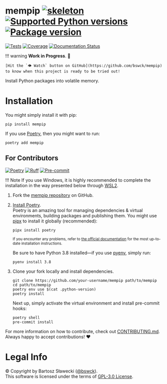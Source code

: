 
# mempip [![skeleton](https://img.shields.io/badge/0.0.2rc–210–g3b97536-skeleton?label=%F0%9F%92%80%20bswck/skeleton&labelColor=black&color=grey&link=https%3A//github.com/bswck/skeleton)](https://github.com/bswck/skeleton/tree/0.0.2rc-210-g3b97536) [![Supported Python versions](https://img.shields.io/pypi/pyversions/mempip.svg?logo=python&label=Python)](https://pypi.org/project/mempip/) [![Package version](https://img.shields.io/pypi/v/mempip?label=PyPI)](https://pypi.org/project/mempip/)

[![Tests](https://github.com/bswck/mempip/actions/workflows/test.yml/badge.svg)](https://github.com/bswck/mempip/actions/workflows/test.yml)
[![Coverage](https://coverage-badge.samuelcolvin.workers.dev/bswck/mempip.svg)](https://coverage-badge.samuelcolvin.workers.dev/redirect/bswck/mempip)
[![Documentation Status](https://readthedocs.org/projects/mempip/badge/?version=latest)](https://mempip.readthedocs.io/en/latest/?badge=latest)

!!! warning
    **Work in Progress**. 🚧

    [Hit the `👁 Watch` button on GitHub](https://github.com/bswck/mempip) to know when this project is ready to be tried out!


Install Python packages into volatile memory.

# Installation
You might simply install it with pip:

```shell
pip install mempip
```

If you use [Poetry](https://python-poetry.org/), then you might want to run:

```shell
poetry add mempip
```

## For Contributors
[![Poetry](https://img.shields.io/endpoint?url=https://python-poetry.org/badge/v0.json)](https://python-poetry.org/)
[![Ruff](https://img.shields.io/endpoint?url=https://raw.githubusercontent.com/astral-sh/ruff/main/assets/badge/v2.json)](https://github.com/astral-sh/ruff)
[![Pre-commit](https://img.shields.io/badge/pre--commit-enabled-brightgreen?logo=pre-commit&logoColor=white)](https://github.com/pre-commit/pre-commit)
<!--
This section was generated from bswck/skeleton@0.0.2rc-210-g3b97536.
Instead of changing this particular file, you might want to alter the template:
https://github.com/bswck/skeleton/tree/0.0.2rc-210-g3b97536/fragments/readme.md
-->
!!! Note
    If you use Windows, it is highly recommended to complete the installation in the way presented below through [WSL2](https://learn.microsoft.com/en-us/windows/wsl/install).
1.  Fork the [mempip repository](https://github.com/bswck/mempip) on GitHub.

1.  [Install Poetry](https://python-poetry.org/docs/#installation).<br/>
    Poetry is an amazing tool for managing dependencies & virtual environments, building packages and publishing them.
    You might use [pipx](https://github.com/pypa/pipx#readme) to install it globally (recommended):

    ```shell
    pipx install poetry
    ```

    <sub>If you encounter any problems, refer to [the official documentation](https://python-poetry.org/docs/#installation) for the most up-to-date installation instructions.</sub>

    Be sure to have Python 3.8 installed—if you use [pyenv](https://github.com/pyenv/pyenv#readme), simply run:

    ```shell
    pyenv install 3.8
    ```

1.  Clone your fork locally and install dependencies.

    ```shell
    git clone https://github.com/your-username/mempip path/to/mempip
    cd path/to/mempip
    poetry env use $(cat .python-version)
    poetry install
    ```

    Next up, simply activate the virtual environment and install pre-commit hooks:

    ```shell
    poetry shell
    pre-commit install
    ```

For more information on how to contribute, check out [CONTRIBUTING.md](https://github.com/bswck/mempip/blob/HEAD/CONTRIBUTING.md).<br/>
Always happy to accept contributions! ❤️

# Legal Info
© Copyright by Bartosz Sławecki ([@bswck](https://github.com/bswck)).
<br />This software is licensed under the terms of [GPL-3.0 License](https://github.com/bswck/mempip/blob/HEAD/LICENSE).
